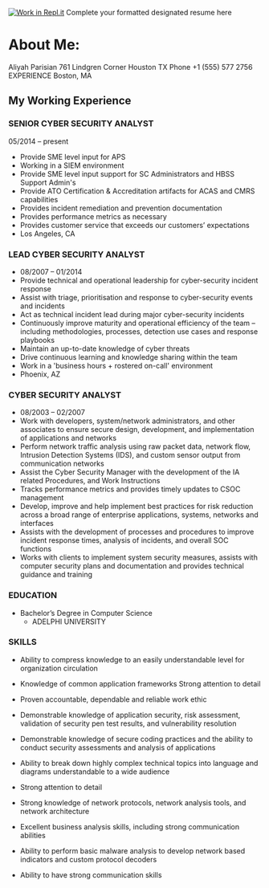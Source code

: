 [![Work in Repl.it](https://classroom.github.com/assets/work-in-replit-14baed9a392b3a25080506f3b7b6d57f295ec2978f6f33ec97e36a161684cbe9.svg)](https://classroom.github.com/online_ide?assignment_repo_id=414334&assignment_repo_type=GroupAssignmentRepo)
Complete your formatted designated resume here
# About Me: 
Aliyah Parisian
761 Lindgren Corner Houston TX  Phone +1 (555) 577 2756
EXPERIENCE
Boston, MA

## My Working Experience
### SENIOR CYBER SECURITY ANALYST
05/2014 – present
* Provide SME level input for APS
* Working in a SIEM environment
* Provide SME level input support for SC Administrators and HBSS Support Admin's
* Provide ATO Certification & Accreditation artifacts for ACAS and CMRS capabilities
* Provides incident remediation and prevention documentation
* Provides performance metrics as necessary
* Provides customer service that exceeds our customers’ expectations
* Los Angeles, CA

### LEAD CYBER SECURITY ANALYST
* 08/2007 – 01/2014
* Provide technical and operational leadership for cyber-security incident response
* Assist with triage, prioritisation and response to cyber-security events and incidents
* Act as technical incident lead during major cyber-security incidents
* Continuously improve maturity and operational efficiency of the team – including methodologies, processes, detection use cases and response playbooks
* Maintain an up-to-date knowledge of cyber threats
* Drive continuous learning and knowledge sharing within the team
* Work in a 'business hours + rostered on-call' environment
* Phoenix, AZ

### CYBER SECURITY ANALYST
* 08/2003 – 02/2007
* Work with developers, system/network administrators, and other associates to ensure secure design, development, and implementation of applications and networks
* Perform network traffic analysis using raw packet data, network flow, Intrusion Detection Systems (IDS), and custom sensor output from communication networks
* Assist the Cyber Security Manager with the development of the IA related Procedures, and Work Instructions
* Tracks performance metrics and provides timely updates to CSOC management
* Develop, improve and help implement best practices for risk reduction across a broad range of enterprise applications, systems, networks and interfaces
* Assists with the development of processes and procedures to improve incident response times, analysis of incidents, and overall SOC functions
* Works with clients to implement system security measures, assists with computer security plans and documentation and provides technical guidance and training

### EDUCATION
* Bachelor’s Degree in Computer Science
   * ADELPHI UNIVERSITY

### SKILLS
* Ability to compress knowledge to an easily understandable level for organization circulation
* Knowledge of common application frameworks Strong attention to detail
* Proven accountable, dependable and reliable work ethic
* Demonstrable knowledge of application security, risk assessment, validation of security pen test results, and vulnerability resolution
* Demonstrable knowledge of secure coding practices and the ability to conduct security assessments and analysis of applications

* Ability to break down highly complex technical topics into language and diagrams understandable to a wide audience
* Strong attention to detail
* Strong knowledge of network protocols, network analysis tools, and network architecture
* Excellent business analysis skills, including strong communication abilities
* Ability to perform basic malware analysis to develop network based indicators and custom protocol decoders
* Ability to have strong communication skills


